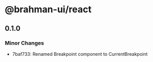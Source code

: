 # @brahman-ui/react

## 0.1.0

### Minor Changes

- 7baf733: Renamed Breakpoint component to CurrentBreakpoint
